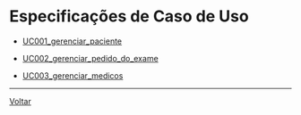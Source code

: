 # Especificações de Caso de Uso

- [UC001_gerenciar_paciente](UC001_gerenciar_usuario.md)

- [UC002_gerenciar_pedido_do_exame](UC002_gerenciar_pedido_do_exame.md)

- [UC003_gerenciar_medicos](UC003_gerenciar_medicos.md)

---

[Voltar](../README.md)
